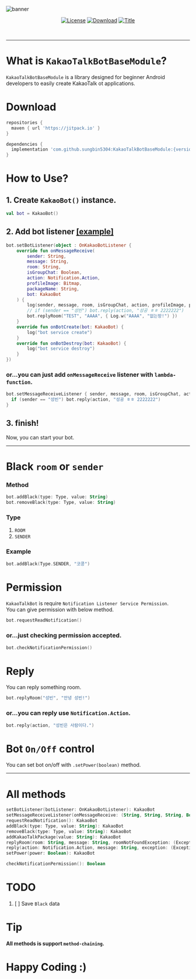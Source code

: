 ![banner](https://raw.githubusercontent.com/sungbin5304/KakaoTalkBotBaseModule/master/banner.png)
<p align="center">
  <a href="https://github.com/sungbin5304/KakaoTalkBotBaseModule/blob/master/LICENSE"><img alt="License" src="https://img.shields.io/badge/License-MIT-blue"/></a>
  <a href="https://jitpack.io/#sungbin5304/KakaoTalkBotBaseModule"><img alt="Download" src="https://jitpack.io/v/sungbin5304/KakaoTalkBotBaseModule.svg"/></a>
  <a href="https://github.com/sungbin5304/KakaoTalkBotBaseModuler"><img alt="Title" src="https://img.shields.io/badge/Module-KakaoTalkBot-ff69b4"/></a>
</p><br>

-----

# What is `KakaoTalkBotBaseModule`?
`KakaoTalkBotBaseModule` is a library designed for beginner Android developers to easily create KakaoTalk ot applications.

# Download
```gradle
repositories {
  maven { url 'https://jitpack.io' }
}

dependencies {
  implementation 'com.github.sungbin5304:KakaoTalkBotBaseModule:{version}'
}
```

# How to Use?
## 1. Create `KakaoBot()` instance.
```kotlin
val bot = KakaoBot()
```
## 2. Add bot listener [[example]](https://github.com/sungbin5304/KakaoTalkBotBaseModule/blob/master/app/src/main/java/me/sungbin/kakaotalkbotbasemodule/MainActivity.kt#L19)
```kotlin
bot.setBotListener(object : OnKakaoBotListener {
    override fun onMessageReceive(
        sender: String,
        message: String,
        room: String,
        isGroupChat: Boolean,
        action: Notification.Action,
        profileImage: Bitmap,
        packageName: String,
        bot: KakaoBot
    ) {
        log(sender, message, room, isGroupChat, action, profileImage, packageName)
        // if (sender == "성빈") bot.reply(action, "성공 ㅎㅎ 2222222")
        bot.replyRoom("TEST", "AAAA", { Log.w("AAAA", "없는방!") })
    }
    override fun onBotCreate(bot: KakaoBot) {
        log("bot service create")
    }
    override fun onBotDestroy(bot: KakaoBot) {
        log("bot service destroy")
    }
})
```
### or...you can just add `onMessageReceive` listener with `lambda-function`.
```kotlin
bot.setMessageReceiveListener { sender, message, room, isGroupChat, action, profileImage, packageName, bot ->
  if (sender == "성빈") bot.reply(action, "성공 ㅎㅎ 2222222")
}
```
## 3. **finish!** <br/>
Now, you can start your bot.

-----

# Black `room` or `sender`
### Method
```kotlin
bot.addBlack(type: Type, value: String)
bot.removeBlack(type: Type, value: String)
```

### Type
1. `ROOM`
2. `SENDER`

### Example
```kotlin
bot.addBlack(Type.SENDER, "코콩")
```

# Permission
`KakaoTalkBot` is require `Notification Listener Service Permission`. <br/>
You can give permission with below method.
```kotlin
bot.requestReadNotification()
```
### or...just checking permission accepted.
```kotlin
bot.checkNotificationPermission()
```

# Reply
You can reply something room.
```kotlin
bot.replyRoom("성빈", "안녕 성빈!")
```
### or...you can reply use `Notification.Action`.
```kotlin
bot.reply(action, "성빈은 사람이다.")
```

# Bot `On/Off` control
You can set bot on/off with `.setPower(boolean)` method.

-----

# All methods
```kotlin
setBotListener(botListener: OnKakaoBotListener): KakaoBot
setMessageReceiveListener(onMessageReceive: (String, String, String, Boolean, Notification.Action, Bitmap, String) -> Unit): KakaoBot
requestReadNotification(): KakaoBot
addBlack(type: Type, value: String): KakaoBot
removeBlack(type: Type, value: String): KakaoBot
addKakaoTalkPackage(value: String): KakaoBot
replyRoom(room: String, message: String, roomNotFoundException: (Exception) -> Unit = {}, replyException: (Exception) -> Unit = {})
reply(action: Notification.Action, message: String, exception: (Exception) -> Unit = {})
setPower(power: Boolean): KakaoBot

checkNotificationPermission(): Boolean
```

# TODO
1. [ ] Save `Black` data

# Tip
**All methods is support `method-chaining`.**

# Happy Coding :)
